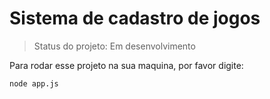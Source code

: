 # Sistema de cadastro de jogos #

> Status do projeto: Em desenvolvimento


Para rodar esse projeto na sua maquina, por favor digite:
```
node app.js
```
